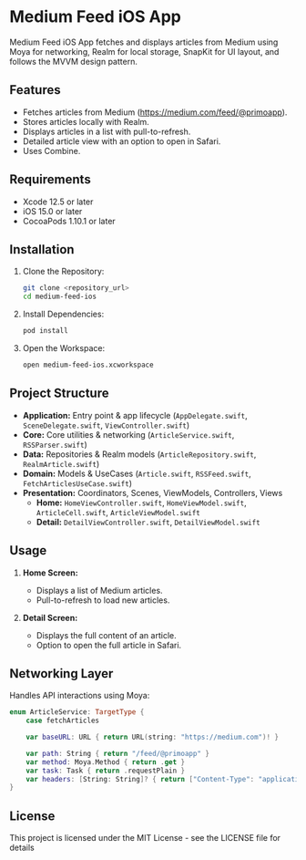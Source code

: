 # Medium Feed iOS App

Medium Feed iOS App fetches and displays articles from Medium using Moya for networking, Realm for local storage, SnapKit for UI layout, and follows the MVVM design pattern.

## Features

- Fetches articles from Medium (https://medium.com/feed/@primoapp).
- Stores articles locally with Realm.
- Displays articles in a list with pull-to-refresh.
- Detailed article view with an option to open in Safari.
- Uses Combine.

## Requirements

- Xcode 12.5 or later
- iOS 15.0 or later
- CocoaPods 1.10.1 or later

## Installation

1. Clone the Repository:

    ```sh
    git clone <repository_url>
    cd medium-feed-ios
    ```

2. Install Dependencies:

    ```sh
    pod install
    ```

3. Open the Workspace:

    ```sh
    open medium-feed-ios.xcworkspace
    ```

## Project Structure

- **Application:** Entry point & app lifecycle (`AppDelegate.swift`, `SceneDelegate.swift`, `ViewController.swift`)
- **Core:** Core utilities & networking (`ArticleService.swift`, `RSSParser.swift`)
- **Data:** Repositories & Realm models (`ArticleRepository.swift`, `RealmArticle.swift`)
- **Domain:** Models & UseCases (`Article.swift`, `RSSFeed.swift`, `FetchArticlesUseCase.swift`)
- **Presentation:** Coordinators, Scenes, ViewModels, Controllers, Views
  - **Home:** `HomeViewController.swift`, `HomeViewModel.swift`, `ArticleCell.swift`, `ArticleViewModel.swift`
  - **Detail:** `DetailViewController.swift`, `DetailViewModel.swift`

## Usage

1. **Home Screen:**
   - Displays a list of Medium articles.
   - Pull-to-refresh to load new articles.
  
2. **Detail Screen:**
   - Displays the full content of an article.
   - Option to open the full article in Safari.

## Networking Layer

Handles API interactions using Moya:

```swift
enum ArticleService: TargetType {
    case fetchArticles

    var baseURL: URL { return URL(string: "https://medium.com")! }

    var path: String { return "/feed/@primoapp" }
    var method: Moya.Method { return .get }
    var task: Task { return .requestPlain }
    var headers: [String: String]? { return ["Content-Type": "application/xml"] }
}
```

## License
This project is licensed under the MIT License - see the LICENSE file for details


